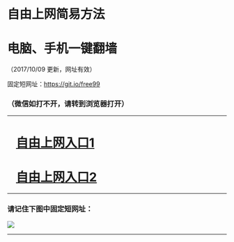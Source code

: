 ﻿# 自由上网简易方法

# 电脑、手机一键翻墙

（2017/10/09 更新，网址有效）

固定短网址：https://git.io/free99

### （微信如打不开，请转到浏览器打开）


***





# &nbsp;&nbsp; <a href="http://ft167014628.fwq-tz-1001.info/fwqtz01.html?t=10090016613 " target="_blank">自由上网入口1</a>
# &nbsp;&nbsp; <a href="http://ft2908910017.fwq-tz-1002.info/fwqtz02.html?t=100900130148 " target="_blank">自由上网入口2</a>
***

### 请记住下图中固定短网址：

<img src="https://s3-us-west-2.amazonaws.com/fwq-1001/yjfq-20170905okok.png" /> 


***

